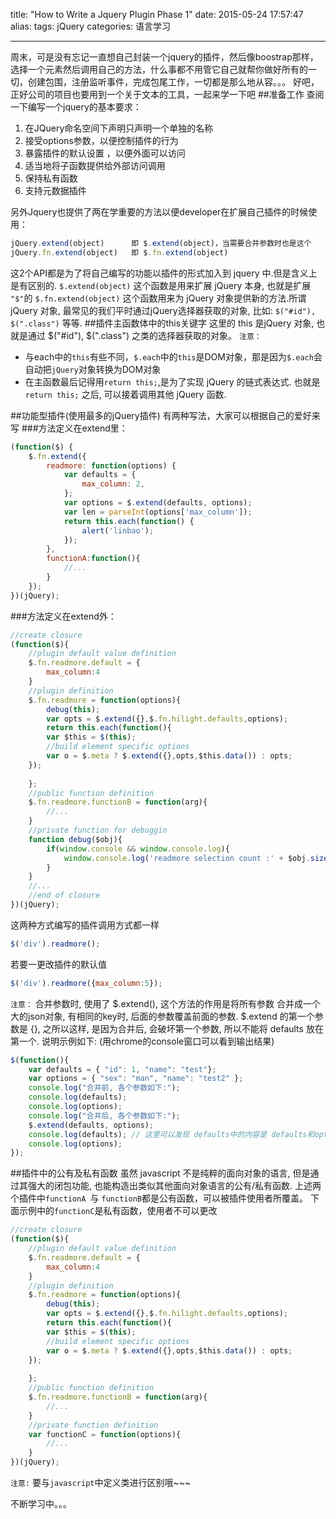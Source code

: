 title: "How to Write a Jquery Plugin Phase 1"
date: 2015-05-24 17:57:47
alias: 
tags: jQuery
categories: 语言学习

---
周末，可是没有忘记一直想自己封装一个jquery的插件，然后像boostrap那样，选择一个元素然后调用自己的方法，什么事都不用管它自己就帮你做好所有的一切，创建包围，注册监听事件，完成包尾工作，一切都是那么地从容。。。
好吧，正好公司的项目也要用到一个关于文本的工具，一起来学一下吧
##准备工作
查阅一下编写一个jquery的基本要求：
1. 在JQuery命名空间下声明只声明一个单独的名称
2. 接受options参数，以便控制插件的行为
3. 暴露插件的默认设置 ，以便外面可以访问
4. 适当地将子函数提供给外部访问调用
5. 保持私有函数
6. 支持元数据插件

另外Jquery也提供了两在学重要的方法以便developer在扩展自己插件的时候使用：
``` javascript
jQuery.extend(object)      即 $.extend(object)，当需要合并参数时也是这个
jQuery.fn.extend(object)   即 $.fn.extend(object)
```
这2个API都是为了将自己编写的功能以插件的形式加入到 jquery 中.但是含义上是有区别的.
`$.extend(object)` 这个函数是用来扩展 jQuery 本身, 也就是扩展 `"$"`的
`$.fn.extend(object)` 这个函数用来为 jQuery 对象提供新的方法.所谓 jQuery 对象, 最常见的我们平时通过jQuery选择器获取的对象, 比如: `$("#id"), $(".class")` 等等.
##插件主函数体中的this关键字
这里的 this 是jQuery 对象, 也就是通过 $("#id"), $(".class") 之类的选择器获取的对象。
`注意：`
  - 与each中的`this`有些不同，`$.each`中的`this`是DOM对象，那是因为`$.each`会自动把`jQuery`对象转换为DOM对象
  - 在主函数最后记得用`return this;`,是为了实现 jQuery 的链式表达式. 也就是 `return this;` 之后, 可以接着调用其他 jQuery 函数.

##功能型插件(使用最多的jQuery插件)
有两种写法，大家可以根据自己的爱好来写
###方法定义在extend里：
```javascript
(function($) {  
    $.fn.extend({  
        readmore: function(options) {  
            var defaults = {  
                max_column: 2,  
            };  
            var options = $.extend(defaults, options);  
            var len = parseInt(options['max_column']);  
            return this.each(function() {  
                alert('linbao');  
            });  
        },
        functionA:function(){
        	//...
    	}  
    });  
})(jQuery);  
```
###方法定义在extend外：
```javascript
//create closure  
(function($){  
	//plugin default value definition
	$.fn.readmore.default = {
		max_column:4
	}
    //plugin definition  
    $.fn.readmore = function(options){  
        debug(this);  
        var opts = $.extend({},$.fn.hilight.defaults,options);  
    	return this.each(function(){  
        var $this = $(this);  
        //build element specific options  
        var o = $.meta ? $.extend({},opts,$this.data()) : opts;          
    }); 
    
    }; 
    //public function definition 
    $.fn.readmore.functionB = function(arg){
    	//...
    }
    //private function for debuggin  
    function debug($obj){  
        if(window.console && window.console.log){  
            window.console.log('readmore selection count :' + $obj.size());  
        }  
    }  
    //...  
    //end of closure  
})(jQuery);  
```
这两种方式编写的插件调用方式都一样
```javascript
$('div').readmore();
```
若要一更改插件的默认值
```javascript
$('div').readmore({max_column:5});
```
`注意：`
合并参数时, 使用了 $.extend(), 这个方法的作用是将所有参数 合并成一个大的json对象, 有相同的key时, 后面的参数覆盖前面的参数.
$.extend 的第一个参数是 {}, 之所以这样, 是因为合并后, 会破坏第一个参数, 所以不能将 defaults 放在第一个.
说明示例如下: (用chrome的console窗口可以看到输出结果)
```javascript
$(function(){
	var defaults = { "id": 1, "name": "test"};
    var options = { "sex": "man", "name": "test2" };
    console.log("合并前, 各个参数如下:");
    console.log(defaults);
    console.log(options);
    console.log("合并后, 各个参数如下:");
    $.extend(defaults, options);
    console.log(defaults); // 这里可以发现 defaults中的内容是 defaults和options合并后的结果
    console.log(options);
});
```
##插件中的公有及私有函数
虽然 javascript 不是纯粹的面向对象的语言, 但是通过其强大的闭包功能, 也能构造出类似其他面向对象语言的公有/私有函数.
上述两个插件中`functionA `与 `functionB`都是公有函数，可以被插件使用者所覆盖。
下面示例中的`functionC`是私有函数，使用者不可以更改
```javascript
//create closure  
(function($){  
	//plugin default value definition
	$.fn.readmore.default = {
		max_column:4
	}
    //plugin definition  
    $.fn.readmore = function(options){  
        debug(this);  
        var opts = $.extend({},$.fn.hilight.defaults,options);  
    	return this.each(function(){  
        var $this = $(this);  
        //build element specific options  
        var o = $.meta ? $.extend({},opts,$this.data()) : opts;          
    }); 
    
    }; 
    //public function definition 
    $.fn.readmore.functionB = function(arg){
    	//...
    }
    //private function definition
    var functionC = function(options){
    	//...
    }  
})(jQuery);  
```

`注意:`
要与`javascript`中定义类进行区别哦~~~

不断学习中。。。